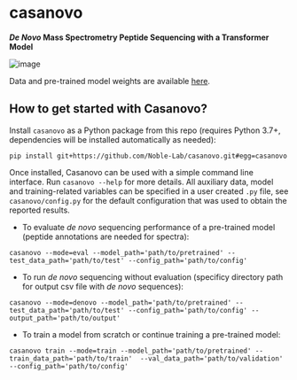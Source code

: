 # casanovo
**_De Novo_ Mass Spectrometry Peptide Sequencing with a Transformer Model**

![image](https://user-images.githubusercontent.com/32707537/152622912-ca87da20-a64c-4e3f-9ca1-721c6b0d9c64.png)

Data and pre-trained model weights are available [here](https://zenodo.org/record/5976003).

## How to get started with Casanovo?

Install `casanovo` as a Python package from this repo (requires Python 3.7+, dependencies will be installed automatically as needed):
```
pip install git+https://github.com/Noble-Lab/casanovo.git#egg=casanovo
```

Once installed, Casanovo can be used with a simple command line interface. Run `casanovo --help` for more details. All auxiliary data, model and training-related variables can be specified in a user created `.py` file, see `casanovo/config.py` for the default configuration that was used to obtain the reported results.

- To evaluate _de novo_ sequencing performance of a pre-trained model (peptide annotations are needed for spectra):
```
casanovo --mode=eval --model_path='path/to/pretrained' --test_data_path='path/to/test' --config_path='path/to/config'
```

- To run _de novo_ sequencing without evaluation (specificy directory path for output csv file with _de novo_ sequences):
```
casanovo --mode=denovo --model_path='path/to/pretrained' --test_data_path='path/to/test' --config_path='path/to/config' --output_path='path/to/output'
```

- To train a model from scratch or continue training a pre-trained model:
```
casanovo train --mode=train --model_path='path/to/pretrained' --train_data_path='path/to/train'  --val_data_path='path/to/validation' --config_path='path/to/config'
```


